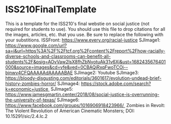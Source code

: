 # ISS210FinalTemplate
This is a template for the ISS210's final webstie on social justice (not required for students to use).
You should use this file to drop citations for all the images, articles, etc. that you use. 
Be sure to replace the following with your substitions.
ISSFront: https://www.every.org/racial-justice
SJImage1: https://www.google.com/url?sa=i&url=https%3A%2F%2Ftcf.org%2Fcontent%2Freport%2Fhow-racially-diverse-schools-and-classrooms-can-benefit-all-students%2F&psig=AOvVaw2lsX8fhZbNyotuAk31v6Xj&ust=1682435676401000&source=images&cd=vfe&ved=0CBAQjRxqFwoTCOi--bjnwv4CFQAAAAAdAAAAABAE
SJImage2: Youtube
SJImage3: https://bloody-disgusting.com/editorials/3601617/evolution-undead-brief-history-zombies-horror/
SJImage4: https://stock.adobe.com/search?k=economic+justice 
SJImage5: https://www.jamesgmartin.center/2018/08/social-justice-is-overrunning-the-university-of-texas/
SJImage6: https://www.facebook.com/groups/1016906918423966/ 
Zombies in Revolt: The Violent Revolution of American Cinematic Monsters; DOI: 10.15291/sic/2.4.lc.2 

